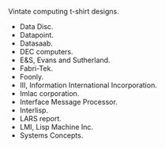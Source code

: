 Vintate computing t-shirt designs.

- Data Disc.
- Datapoint.
- Datasaab.
- DEC computers.
- E&S, Evans and Sutherland.
- Fabri-Tek.
- Foonly.
- III, Information International Incorporation.
- Imlac corporation.
- Interface Message Processor.
- Interlisp.
- LARS report.
- LMI, Lisp Machine Inc.
- Systems Concepts.
